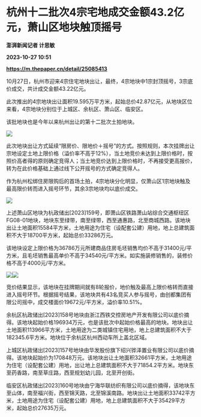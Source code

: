 # 杭州十二批次4宗宅地成交金额43.2亿元，萧山区地块触顶摇号
**澎湃新闻记者 计思敏**

**2023-10-27 10:51**

**https://m.thepaper.cn/detail/25085413**

10月27日，杭州市迎来4宗住宅地块出让，最终，4宗地块中1宗封顶摇号，3宗底价成交，共计成交金额43.22亿元。

此次推出的4宗地块出让面积19.595万平方米，起始总价42.87亿元，从地块区位来看，4宗地块分别位于上城区、余杭区、萧山区、临安区。

该批地块也是今年以来杭州出让的第十二批次土拍地块。

![](https://imagecloud.thepaper.cn/thepaper/image/275/893/886.png)

此次地块出让方式延续“限房价、限地价＋摇号”的方式。按照规则，本次挂牌出让宗地设定土地上限价格（溢价率不高于12%），当土地竞价未达到上限价格时，按照价高者得的原则确定竞得人；当土地竞价达到上限价格时，不再接受更高报价，转为在此价格基础上通过线下公开摇号的方式确定竞得人。

作为杭州松绑住房限购后的首场土拍，4宗地块分化明显，仅萧山区1宗地块触及最高限价转而进入摇号环节，其余3宗地块均以底价成交。

![](https://imagecloud.thepaper.cn/thepaper/image/275/893/924.png)

上述萧山区地块为杭政储出\[2023\]159号，即萧山区铁路萧山站综合交通枢纽区FG08-01地块，地块东至绿带，南至绿带，西至通惠路，北至商城西路。该地块出让土地面积15584平方米，土地用途为住宅（设配套公建）用地，地上总建筑面积不大于18700平方米，起始总价33286万元。

该地块设定上限价格为36786万元所建商品住房毛坯销售均价不高于31400元/平方米，且毛坯销售最高单价不高于34540元/平方米。如实施装修销售的，装修价格不高于4000元/平方米。

![](https://imagecloud.thepaper.cn/thepaper/image/275/903/252.png)![](https://imagecloud.thepaper.cn/thepaper/image/275/903/274.png)

竞价结果显示，该地块在挂牌期间就有8轮报价，地价触及最高上限价格转而直接进入摇号环节。根据摇号结果，该地块共有43名竞买人参与摇号，由创都集团有限公司摇中，成交楼面价19672元/平方米，溢价率10.51%。

余杭区杭政储出\[2023\]158号地块由浙江西铁交控房地产开发有限公司以底价摘得。该地块起始价格196934万元，也是该批次中起始价格最高的地块。地块出让土地面积113966平方米，土地用途为二类城镇住宅用地，地上总建筑面积不大于182345.6平方米。地块位于余杭区杭州西动车所上盖北区域。

上城区杭政储出\[2023\]157号地块由华发股份旗下绍兴铧泽置业有限公司以底价摘得。该地块起始价为170848万元。该地块出让土地面积32661平方米，土地用途为住宅（设配套公建）用地，出让地上总建筑面积不大于71854.2平方米。地块东至药香路，南至草庄路，西至规划幼儿园，北至开创街。

临安区杭政储出\[2023\]160号地块由宁海华联纺织有限公司以底价摘得，该地块东至山体，南至福兴街，西至锦天路，北至锦溪南路。地块出让土地面积33742平方米，土地用途为住宅（设配套公建）用地，地上总建筑面积不大于35429平方米，起始总价27635万元。